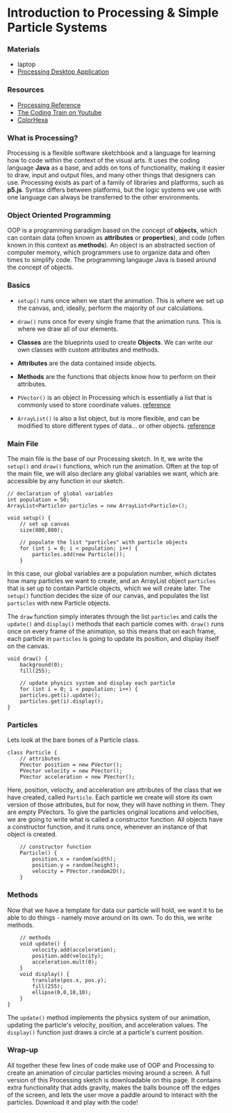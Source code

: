 # Introduction to Processing & Simple Particle Systems

### Materials

- laptop
- [Processing Desktop Application](https://processing.org/download/)

### Resources

- [Processing Reference](https://processing.org/reference/)
- [The Coding Train on Youtube](https://www.youtube.com/user/shiffman)
- [ColorHexa](https://www.colorhexa.com/)

### What is Processing?

Processing is a flexible software sketchbook and a language for learning how to code within the context of the visual arts.
It uses the coding language **Java** as a base, and adds on tons of functionality, making it easier to draw, input and output files, and many other things that designers can use.
Processing exists as part of a family of libraries and platforms, such as **p5.js**. Syntax differs between platforms, but the logic systems we use
with one language can always be transferred to the other environments.

### Object Oriented Programming

OOP is a programming paradigm based on the concept of **objects**, which can contain data (often known as **attributes** or **properties**), and code (often known in this context as **methods**).
An object is an abstracted section of computer memory, which programmers use to organize data and often times to simplify code. The programming langauge Java is based around the concept of objects.

### Basics

- `setup()` runs once when we start the animation. This is where we set up the canvas, and, ideally, perform the majority of our calculations.
- `draw()`  runs once for every single frame that the animation runs. This is where we draw all of our elements.

- **Classes** are the blueprints used to create **Objects**. We can write our own classes with custom attributes and methods.
- **Attributes** are the data contained inside objects.
- **Methods** are the functions that objects know how to perform on their attributes.

- `PVector()` is an object in Processing which is essentially a list that is commonly used to store coordinate values. [reference](https://processing.org/reference/PVector.html)
- `ArrayList()` is also a list object, but is more flexible, and can be modified to store different types of data... or other objects. [reference](https://processing.org/reference/ArrayList.html)

### Main File

The main file is the base of our Processing sketch. In it, we write the `setup()` and `draw()` functions, which run the animation. Often at the top of the main file, we will also declare any global variables we want, which are accessible by any function in our sketch.

```processing
// declaration of global variables
int population = 50;
ArrayList<Particle> particles = new ArrayList<Particle>();

void setup() {
    // set up canvas
    size(800,800);

    // populate the list "particles" with particle objects
    for (int i = 0; i < population; i++) {
        particles.add(new Particle());
    }
```
In this case, our global variables are a population number, which dictates how many particles we want to create, and an ArrayList object `particles` that is set up to contain Particle objects, which we will create later.
The `setup()` function decides the size of our canvas, and populates the list `particles` with new Particle objects.

The `draw` function simply interates through the list `particles` and calls the `update()` and `display()` methods that each particle comes with.
`draw()` runs once on every frame of the animation, so this means that on each frame, each particle in `particles` is going to update its position, and display itself on the canvas.

```processing
void draw() {
    background(0);
    fill(255);

    // update physics system and display each particle
    for (int i = 0; i < population; i++) {
    particles.get(i).update();
    particles.get(i).display();
}
```

### Particles

Lets look at the bare bones of a Particle class.

```processing
class Particle {
    // attributes
    PVector position = new PVector();
    PVector velocity = new PVector();
    PVector acceleration = new PVector();
```

Here, position, velocity, and acceleration are attributes of the class that we have created, called `Particle`. Each particle we create will store its own version of those attributes, but for now, they will have nothing in them. They are empty PVectors.
To give the particles original locations and velocities, we are going to write what is called a constructor function. All objects have a constructor function, and it runs once, whenever an instance of that object is created.

```processing
    // constructor function
    Particle() {
        position.x = random(width);
        position.y = random(height);
        velocity = PVector.random2D();
    }
```

### Methods

Now that we have a template for data our particle will hold, we want it to be able to do things - namely move around on its own. To do this, we write methods.

```processing
    // methods
    void update() {
        velocity.add(acceleration);
        position.add(velocity);
        acceleration.mult(0);
    }
    void display() {
        translate(pos.x, pos.y);
        fill(255);
        ellipse(0,0,10,10);
    }
}
```

The `update()` method implements the physics system of our animation, updating the particle's velocity, position, and acceleration values. The `display()` function just draws a circle at a particle's current position.

### Wrap-up

All together these few lines of code make use of OOP and Processing to create an animation of circular particles moving around a screen. A full version of this Processing sketch is downloadable on this page.
It contains extra functionality that adds gravity, makes the balls bounce off the edges of the screen, and lets the user move a paddle around to interact with the particles. Download it and play with the code!

